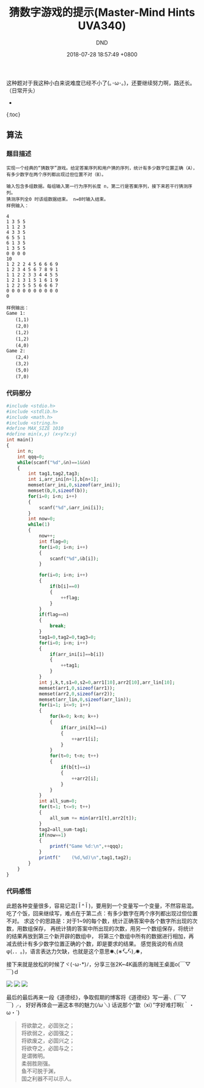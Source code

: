 ﻿---
layout: post
title:  "猜数字游戏的提示(Master-Mind Hints UVA340)"
date:   2018-07-28 18:57:49 +0800
categories: C-program-language
tags: C-program-language
img: http://or4d8nhvk.bkt.clouddn.com/18-7-28/46642653.jpg
author: DND
---

这种题对于我这种小白来说难度已经不小了(｡･ω･｡)，还要继续努力啊，路还长。（日常开头）

* 
{:toc}

## 算法

### 题目描述
```
实现一个经典的“猜数字”游戏。给定答案序列和用户猜的序列，统计有多少数字位置正确（A），
有多少数字在两个序列都出现过但位置不对（B）。

输入包含多组数据。每组输入第一行为序列长度 n，第二行是答案序列，接下来若干行猜测序列。
猜测序列全0 时该组数据结束。 n=0时输入结束。
样例输入：

4
1 3 5 5
1 1 2 3
4 3 3 5
6 5 5 1
6 1 3 5
1 3 5 5
0 0 0 0
10
1 2 2 2 4 5 6 6 6 9
1 2 3 4 5 6 7 8 9 1
1 1 2 2 3 3 4 4 5 5
1 2 1 3 1 5 1 6 1 9
1 2 2 5 5 5 6 6 6 7
0 0 0 0 0 0 0 0 0 0
0

样例输出：
Game 1:
　　(1,1)
　　(2,0)
　　(1,2)
　　(1,2)
　　(4,0)
Game 2:
　　(2,4)
　　(3,2)
　　(5,0)
　　(7,0)
```

### 代码部分

```php
#include <stdio.h>
#include <stdlib.h>
#include <math.h>
#include <string.h>
#define MAX_SIZE 1010
#define min(x,y) (x<y?x:y)
int main()
{
    int n;
    int qqq=0;
    while(scanf("%d",&n)==1&&n)
    {
        int tag1,tag2,tag3;
        int i,arr_ini[n+1],b[n+1];
        memset(arr_ini,0,sizeof(arr_ini));
        memset(b,0,sizeof(b));
        for(i=0; i<n; i++)
        {
            scanf("%d",&arr_ini[i]);
        }
        int now=0;
        while(1)
        {
            now++;
            int flag=0;
            for(i=0; i<n; i++)
            {
                scanf("%d",&b[i]);
            }

            for(i=0; i<n; i++)
            {
                if(b[i]==0)
                {
                    ++flag;
                }
            }
            if(flag==n)
            {
                break;
            }
            tag1=0,tag2=0,tag3=0;
            for(i=0; i<n; i++)
            {
                if(arr_ini[i]==b[i])
                {
                    ++tag1;
                }
            }
            int j,k,t,s1=0,s2=0,arr1[10],arr2[10],arr_lin[10];
            memset(arr1,0,sizeof(arr1));
            memset(arr2,0,sizeof(arr2));
            memset(arr_lin,0,sizeof(arr_lin));
            for(i=1; i<=9; i++)
            {
                for(k=0; k<n; k++)
                {
                    if(arr_ini[k]==i)
                    {
                        ++arr1[i];
                    }
                }
                for(t=0; t<n; t++)
                {
                    if(b[t]==i)
                    {
                        ++arr2[i];
                    }
                }
            }
            int all_sum=0;
            for(t=1; t<=9; t++)
            {
                all_sum += min(arr1[t],arr2[t]);
            }
            tag2=all_sum-tag1;
            if(now==1)
            {
                printf("Game %d:\n",++qqq);
            }
            printf("    (%d,%d)\n",tag1,tag2);
        }
    }
}

```
### 代码感悟
此题各种变量很多，容易记混( Ĭ ^ Ĭ )，要用到一个变量写一个变量，不然容易混。
吃了个饭，回来继续写，难点在于第二点：有多少数字在两个序列都出现过但位置不对。
求这个的思路是：对于1~9的每个数，统计正确答案中各个数字所出现的次数，用数组保存，
再统计猜的答案中所出现的次数，用另一个数组保存，将统计的结果再放到第三个新开辟的数组中，
将第三个数组中所有的数据进行相加，再减去统计有多少数字位置正确的个数，即是要求的结果。
感觉我说的有点绕φ(．．｡)，语言表达力欠缺，也就是这个意思✺◟(∗❛ัᴗ❛ั∗)◞✺，

接下来就是放松的时候了ヾ(･ω･*)ﾉ，分享三张2K~4K画质的海贼王桌面o(￣▽￣)ｄ 

![](http://or4d8nhvk.bkt.clouddn.com/18-7-28/55225892.jpg)
![](http://or4d8nhvk.bkt.clouddn.com/18-7-28/37857382.jpg)
![](http://or4d8nhvk.bkt.clouddn.com/18-7-28/16820818.jpg)

最后的最后再来一段《道德经》，争取假期的博客将《道德经》写一遍╮(￣▽￣)╭，
好好再体会一遍这本书的魅力(*/ω＼*)
话说那个“歙（xi）”字好难打啊(｀・ω・´)

> 将欲歙之，必固张之；  
将欲弱之，必固强之；   
将欲废之，必固兴之；    
将欲夺之，必固与之；  
是谓微明。  
柔弱胜刚强。  
鱼不可脱于渊，  
国之利器不可以示人。  
